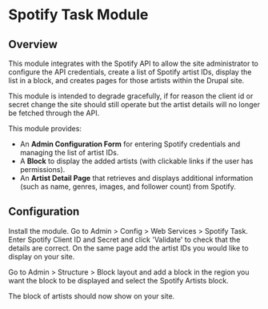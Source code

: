 # Spotify Task Module

## Overview

This module integrates with the Spotify API to allow the site administrator to configure the API credentials, create a list of Spotify artist IDs, display the list in a block, and creates pages for those artists within the Drupal site.

This module is intended to degrade gracefully, if for reason the client id or secret change the site should still operate but the artist details will no longer be fetched through the API.

This module provides:

- An **Admin Configuration Form** for entering Spotify credentials and managing the list of artist IDs.
- A **Block** to display the added artists (with clickable links if the user has permissions).
- An **Artist Detail Page** that retrieves and displays additional information (such as name, genres, images, and follower count) from Spotify.

## Configuration

Install the module.
Go to Admin > Config > Web Services > Spotify Task.
Enter Spotify Client ID and Secret and click 'Validate' to check that the details are correct.
On the same page add the artist IDs you would like to display on your site.

Go to Admin > Structure > Block layout and add a block in the region you want the block to be displayed and select the Spotify Artists block.

The block of artists should now show on your site.
